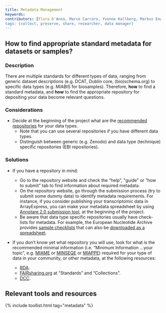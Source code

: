 ```yaml
---
title: Metadata Management
keywords:
contributors: [Flora D'Anna, Marco Carraro, Yvonne Kallberg, Markus Englund, Marco Roos]
tags: [collect, preserve, share, researcher, data manager]
---
```


## How to find appropriate standard metadata for datasets or samples?

### Description
There are multiple standards for different types of data, ranging from generic dataset descriptions (e.g. DCAT, Dublin core, (bio)schema.org) to specific data types (e.g. MIABIS for biosamples). Therefore, **how** to find a standard metadata, and **how** to find the appropriate repository for depositing your data become relevant questions.
 
### Considerations
* Decide at the beginning of the project what are the [recommended repositories](https://elixir-europe.org/platforms/data/elixir-deposition-databases) for your data types.
  * Note that you can use several repositories if you have different data types.
  * Distinguish between generic (e.g. Zenodo) and data type (technique) specific repositories (EBI repositories).
 
### Solutions
* If you have a repository in mind:
  * Go to the repository website and check the “help”, "guide" or “how to submit” tab to find information about required metadata.
  * On the repository website, go through the submission process (try to submit some dummy data) to identify metadata requirements. For instance, if you consider publishing your transcriptomic data in ArrayExpress, you can make your metadata spreadsheet by using [Annotare 2.0 submission tool](https://www.ebi.ac.uk/fg/annotare/), at the beginning of the project.
  * Be aware that data type specific repositories usually have check-lists for metadata. For example, the European Nucleotide Archive provides [sample checklists](https://www.ebi.ac.uk/ena/browser/checklists) that can also be [downloaded as a spreadsheet](https://www.ebi.ac.uk/ena/submit/webin/sample-checklist).
 
* If you don’t know yet what repository you will use, look for what is the recommended minimal information (i.e. “Minimum Information ...your topic”, e.g. [MIAME](http://fged.org/projects/miame/) or [MINSEQE](http://fged.org/projects/minseqe/) or [MIAPPE](https://www.miappe.org)) required for your type of data in your community, or other metadata, at the following resources:
  * [RDA](https://rd-alliance.github.io/metadata-directory/standards/).
  * [FAIRsharing.org](https://fairsharing.org) at “Standards” and “Collections”.
  * [DCC](https://www.dcc.ac.uk/guidance/standards/metadata/list).
 
<!-- ## External links -->

## Relevant tools and resources

{% include toollist.html tag="metadata" %}
